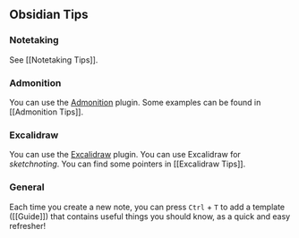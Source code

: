 ## Obsidian Tips

### Notetaking

See [[Notetaking Tips]].

### Admonition

You can use the [Admonition](https://github.com/valentine195/obsidian-admonition) plugin. Some examples can be found in [[Admonition Tips]].

### Excalidraw

You can use the [Excalidraw](https://github.com/zsviczian/obsidian-excalidraw-plugin) plugin. You can use Excalidraw for *sketchnoting*. You can find some pointers in [[Excalidraw Tips]].

### General

Each time you create a new note, you can press `Ctrl` + `T` to add a template ([[Guide]]) that contains useful things you should know, as a quick and easy refresher!